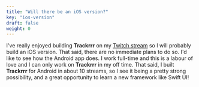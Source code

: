 ```yaml
---
title: "Will there be an iOS version?"
key: "ios-version"
draft: false
weight: 0
---
```


I've really enjoyed building **Trackrrr** on my [Twitch stream](https://twitch.tv/techygrrrl) so I will probably build an iOS version. That said, there are no immediate plans to do so. I'd like to see how the Android app does. I work full-time and this is a labour of love and I can only work on **Trackrrr** in my off time. That said, I built **Trackrrr** for Android in about 10 streams, so I see it being a pretty strong possibility, and a great opportunity to learn a new framework like Swift UI!
